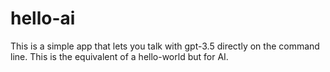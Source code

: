 # hello-ai
This is a simple app that lets you talk with gpt-3.5 directly on the command line. This is the equivalent of a hello-world but for AI.
